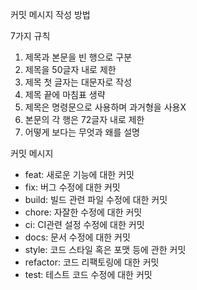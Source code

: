 커밋 메시지 작성 방법

7가지 규칙
1. 제목과 본문을 빈 행으로 구분
2. 제목을 50글자 내로 제한
3. 제목 첫 글자는 대문자로 작성
4. 제목 끝에 마침표 생략
5. 제목은 명령문으로 사용하며 과거형을 사용X
6. 본문의 각 행은 72글자 내로 제한
7. 어떻게 보다는 무엇과 왜를 설명

커밋 메시지 <type>  
+ feat: 새로운 기능에 대한 커밋  
+ fix: 버그 수정에 대한 커밋  
+ build: 빌드 관련 파일 수정에 대한 커밋  
+ chore: 자잘한 수정에 대한 커밋  
+ ci: CI관련 설정 수정에 대한 커밋  
+ docs: 문서 수정에 대한 커밋  
+ style: 코드 스타일 혹은 포맷 등에 관한 커밋  
+ refactor: 코드 리팩토링에 대한 커밋  
+ test: 테스트 코드 수정에 대한 커밋  
